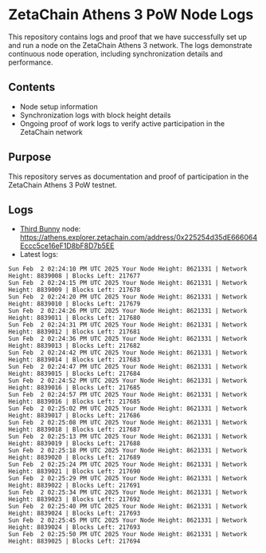 # ZetaChain Athens 3 PoW Node Logs
This repository contains logs and proof that we have successfully set up and run a node on the ZetaChain Athens 3 network. The logs demonstrate continuous node operation, including synchronization details and performance.

## Contents
- Node setup information
- Synchronization logs with block height details
- Ongoing proof of work logs to verify active participation in the ZetaChain network

## Purpose
This repository serves as documentation and proof of participation in the ZetaChain Athens 3 PoW testnet.

## Logs

- [Third Bunny](https://thirdbunny.xyz/) node: https://athens.explorer.zetachain.com/address/0x225254d35dE666064Eccc5ce16eF1D8bF8D7b5EE
- Latest logs:
```
Sun Feb  2 02:24:10 PM UTC 2025 Your Node Height: 8621331 | Network Height: 8839008 | Blocks Left: 217677
Sun Feb  2 02:24:15 PM UTC 2025 Your Node Height: 8621331 | Network Height: 8839009 | Blocks Left: 217678
Sun Feb  2 02:24:20 PM UTC 2025 Your Node Height: 8621331 | Network Height: 8839010 | Blocks Left: 217679
Sun Feb  2 02:24:26 PM UTC 2025 Your Node Height: 8621331 | Network Height: 8839011 | Blocks Left: 217680
Sun Feb  2 02:24:31 PM UTC 2025 Your Node Height: 8621331 | Network Height: 8839012 | Blocks Left: 217681
Sun Feb  2 02:24:36 PM UTC 2025 Your Node Height: 8621331 | Network Height: 8839013 | Blocks Left: 217682
Sun Feb  2 02:24:42 PM UTC 2025 Your Node Height: 8621331 | Network Height: 8839014 | Blocks Left: 217683
Sun Feb  2 02:24:47 PM UTC 2025 Your Node Height: 8621331 | Network Height: 8839015 | Blocks Left: 217684
Sun Feb  2 02:24:52 PM UTC 2025 Your Node Height: 8621331 | Network Height: 8839016 | Blocks Left: 217685
Sun Feb  2 02:24:57 PM UTC 2025 Your Node Height: 8621331 | Network Height: 8839016 | Blocks Left: 217685
Sun Feb  2 02:25:02 PM UTC 2025 Your Node Height: 8621331 | Network Height: 8839017 | Blocks Left: 217686
Sun Feb  2 02:25:08 PM UTC 2025 Your Node Height: 8621331 | Network Height: 8839018 | Blocks Left: 217687
Sun Feb  2 02:25:13 PM UTC 2025 Your Node Height: 8621331 | Network Height: 8839019 | Blocks Left: 217688
Sun Feb  2 02:25:18 PM UTC 2025 Your Node Height: 8621331 | Network Height: 8839020 | Blocks Left: 217689
Sun Feb  2 02:25:24 PM UTC 2025 Your Node Height: 8621331 | Network Height: 8839021 | Blocks Left: 217690
Sun Feb  2 02:25:29 PM UTC 2025 Your Node Height: 8621331 | Network Height: 8839022 | Blocks Left: 217691
Sun Feb  2 02:25:34 PM UTC 2025 Your Node Height: 8621331 | Network Height: 8839023 | Blocks Left: 217692
Sun Feb  2 02:25:40 PM UTC 2025 Your Node Height: 8621331 | Network Height: 8839024 | Blocks Left: 217693
Sun Feb  2 02:25:45 PM UTC 2025 Your Node Height: 8621331 | Network Height: 8839024 | Blocks Left: 217693
Sun Feb  2 02:25:50 PM UTC 2025 Your Node Height: 8621331 | Network Height: 8839025 | Blocks Left: 217694
```
